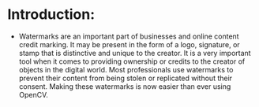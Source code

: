 # Introduction:

- Watermarks are an important part of businesses and online content credit marking. It may be present in the form of a logo, signature, or stamp that is distinctive and unique to the creator. It is a very important tool when it comes to providing ownership or credits to the creator of objects in the digital world. Most professionals use watermarks to prevent their content from being stolen or replicated without their consent. Making these watermarks is now easier than ever using OpenCV.
